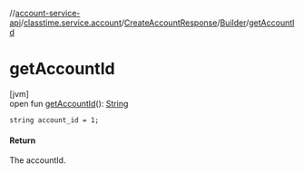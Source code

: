 //[account-service-api](../../../../index.md)/[classtime.service.account](../../index.md)/[CreateAccountResponse](../index.md)/[Builder](index.md)/[getAccountId](get-account-id.md)

# getAccountId

[jvm]\
open fun [getAccountId](get-account-id.md)(): [String](https://docs.oracle.com/javase/8/docs/api/java/lang/String.html)

`string account_id = 1;`

#### Return

The accountId.
